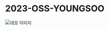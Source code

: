 # 2023-OSS-YOUNGSOO


![데모 이미지](https://www.google.com/imgres?imgurl=https%3A%2F%2Fdimg.donga.com%2Fwps%2FNEWS%2FIMAGE%2F2022%2F01%2F28%2F111500268.2.jpg&tbnid=JIYNUF8pTxM47M&vet=12ahUKEwigpsqE9vmCAxVZefUHHbzaBfsQMygBegQIARBt..i&imgrefurl=https%3A%2F%2Fwww.donga.com%2Fnews%2FInter%2Farticle%2Fall%2F20220128%2F111500322%2F2&docid=YSNyUALoEWMB-M&w=640&h=426&q=%EA%B0%95%EC%95%84%EC%A7%80&ved=2ahUKEwigpsqE9vmCAxVZefUHHbzaBfsQMygBegQIARBt)
